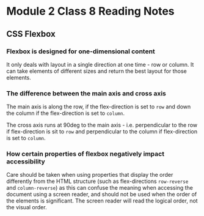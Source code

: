 # Module 2 Class 8 Reading Notes

## CSS Flexbox

### Flexbox is designed for one-dimensional content

It only deals with layout in a single direction at one time - row or column. It can take elements of different sizes and return the best layout for those elements.

### The difference between the main axis and cross axis

The main axis is along the row, if the flex-direction is set to `row` and down the column if the flex-direction is set to `column`.

The cross axis runs at 90deg to the main axis - i.e. perpendicular to the row if flex-direction is sit to `row` and perpendicular to the column if flex-direction is set to `column`.

### How certain properties of flexbox negatively impact accessibility

Care should be taken when using properties that display the order differently from the HTML structure (such as flex-directions `row-reverse` and `column-reverse`) as this can confuse the meaning when accessing the document using a screen reader, and should not be used when the order of the elements is significant. The screen reader will read the logical order, not the visual order.
